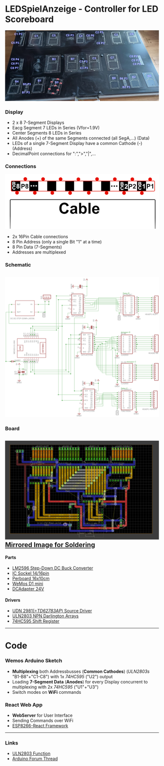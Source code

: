# LEDSpielAnzeige - Controller for LED Scoreboard
 ![LED Display](doc/led_anzeige_mapping.png)
 
 ### Display
 * 2 x 8 7-Segment Displays
 * Eacg Segment 7 LEDs in Series (Vfor=1.9V)
 * Center Segments 8 LEDs in Series
 * All Anodes (+) of the same Segments connected (all SegA,...) (Data)
 * LEDs of a single 7-Segment Display have a common Cathode (-) (Address)
 * DecimalPoint connections for ":",">","|",...
 
 ### Connections
  ![2x8 Cable Pinout](doc/cablepins_original.png)
 * 2x 16Pin Cable connections
 * 8 Pin Address (only a single Bit "1" at a time)
 * 8 Pin Data (7-Segments)
 * Addresses are multiplexed
 
 ### Schematic
 ![Display_Schaltplan](./doc/eagle/LEDAnzeige_Multiplexing.png)
  ---
 ### Board
 ![Display_Board](./doc/eagle/LEDAnzeige_Multiplexing_Board.png)
 [Mirrored Image for Soldering](./doc/eagle/LEDAnzeige_Multiplexing_Board_mirror.png)
 ---
 #### Parts
  * [LM2596 Step-Down DC Buck Converter](https://www.reichelt.de/schaltregler-step-down-adj-3a-4-75-40vi-to220-5-lm2596tvadj-p255435.html?&trstct=pos_7&nbc=1)
  * [IC Sockel 14/16pin](https://www.reichelt.de/ic-sockel-16-polig-doppelter-federkontakt-gs-16-p8208.html?&nbc=1)
  * [Perboard 16x10cm](https://www.reichelt.de/lochrasterplatine-hartpapier-160x100mm-h25pr160-p8272.html?&nbc=1)
  * [WeMos D1 mini](https://www.ebay.de/itm/D1Mini-ESP8266-Modul-Mikrokontroller-Board-WLAN-Wifi-Nodemcu-Wemos-Arduino/164007576934?ssPageName=STRK%3AMEBIDX%3AIT&_trksid=p2057872.m2749.l2649)
  * [DCAdapter 24V](https://www.reichelt.de/steckernetzteil-25-w-24-v-1-04-a-mw-gst25e24-p171101.html?&nbc=1)
#### Drivers
 * [UDN 2981(=_TD62783AP_)  Source Driver](https://www.reichelt.de/leistungstreiber-8-kanal-dil-18-udn-2981-p22008.html?&trstct=pos_0&nbc=1)
 * [ULN2803 NPN Darlington Arrays](https://www.reichelt.de/eight-darlington-arrays-dil-18-uln-2803a-p22085.html?&trstct=pos_0&nbc=1)
 * [74HC595 Shift Register](https://www.reichelt.de/shift-register-3-state-ausgang-2-6-v-dil-16-74hc-595-p3269.html?&trstct=pos_0&nbc=1)
 ---
 
 # Code
 
 ### Wemos Arduino Sketch
 * **Multiplexing** both Addressbusses (**Common Cathodes**) (_ULN2803s_ "B1-B8"+"C1-C8") with 1x _74HC595_ ("U2") output
 * Loading **7-Segment Data** (**Anodes**) for every Display concurrent to multiplexing with 2x _74HC595_ ("U1"+"U3")
 * Switch modes on **WiFi** commands
 
 ### React Web App
 * **WebServer** for User Interface
 * Sending Commands over WiFi
 * [ESP8266-React Framework](https://github.com/rjwats/esp8266-react)
 ---
 ### Links
 * [ULN2803 Function](https://www.conrad.de/de/ratgeber/handwerk-industrie-wiki/elektronik-bauteile/uln2803.html#anschluss)
 * [Arduino Forum Thread](https://forum.arduino.cc/index.php?topic=688158.0)
